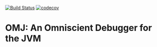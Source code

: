 [![Build Status](https://dev.azure.com/OmniscientJVM/OMJ/_apis/build/status/OmniscientJVM.OMJ?branchName=master)](https://dev.azure.com/OmniscientJVM/OMJ/_build/latest?definitionId=1&branchName=master)
[![codecov](https://codecov.io/gh/OmniscientJVM/OMJ/branch/master/graph/badge.svg)](https://codecov.io/gh/OmniscientJVM/OMJ)

# OMJ: An Omniscient Debugger for the JVM
